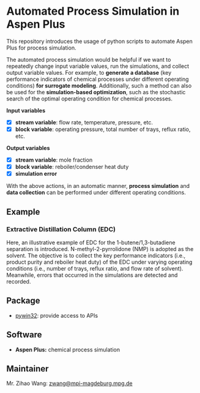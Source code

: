 
# Automated Process Simulation in Aspen Plus 

This repository introduces the usage of python scripts to automate Aspen Plus for process simulation. 

The automated process simulation would be helpful if we want to repeatedly change input variable values, run the simulations, and collect output variable values. For example, to **generate a database** (key performance indicators of chemical processes under different operating conditions) **for surrogate modeling**. Additionally, such a method can also be used for the **simulation-based optimization**, such as the stochastic search of the optimal operating condition for chemical processes.

**Input variables**
- [x] **stream variable**: flow rate, temperature, pressure, etc.
- [x] **block variable**: operating pressure, total number of trays, reflux ratio, etc.

**Output variables**
- [x] **stream variable**: mole fraction
- [x] **block variable**: reboiler/condenser heat duty
- [x] **simulation error**

With the above actions, in an automatic manner, **process simulation** and **data collection** can be performed under different operating conditions.

## Example
### Extractive Distillation Column (EDC)
Here, an illustrative example of EDC for the 1-butene/1,3-butadiene separation is introduced. N-methyl-2-pyrrolidone (NMP) is adopted as the solvent. The objective is to collect the key performance indicators (i.e., product purity and reboiler heat duty) of the EDC under varying operating conditions (i.e., number of trays, reflux ratio, and flow rate of solvent). Meanwhile, errors that occurred in the simulations are detected and recorded.

## Package
- [pywin32](https://pypi.org/project/pywin32/): provide access to APIs

## Software
- **Aspen Plus:** chemical process simulation

## Maintainer
Mr. Zihao Wang: zwang@mpi-magdeburg.mpg.de
